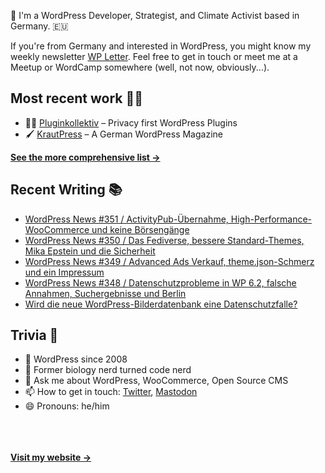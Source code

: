 👋 I'm a WordPress Developer, Strategist, and Climate Activist based in Germany. 🇪🇺

If you're from Germany and interested in WordPress, you might know my weekly newsletter [WP Letter](https://wpletter.de/). Feel free to get in touch or meet me at a Meetup or WordCamp somewhere (well, not now, obviously...).


## Most recent work 👷‍♂️

- 👨‍💻 [Pluginkollektiv](https://github.com/pluginkollektiv) – Privacy first WordPress Plugins
- 🖌️ [KrautPress](https://krautpress.de) – A German WordPress Magazine

**[See the more comprehensive list &rarr;](https://simonkraft.com/what-i-do)**


## Recent Writing 📚

<!-- BLOG-POST-LIST:START -->
- [WordPress News #351 / ActivityPub-Übernahme, High-Performance-WooCommerce und keine Börsengänge](https://feed.wpletter.de/link/14399/16031100/351)
- [WordPress News #350 / Das Fediverse, bessere Standard-Themes, Mika Epstein und die Sicherheit](https://feed.wpletter.de/link/14399/16020589/350)
- [WordPress News #349 / Advanced Ads Verkauf, theme.json-Schmerz und ein Impressum](https://feed.wpletter.de/link/14399/16006115/349)
- [WordPress News #348 / Datenschutzprobleme in WP 6.2, falsche Annahmen, Suchergebnisse und Berlin](https://feed.wpletter.de/link/14399/15994653/348)
- [Wird die neue WordPress-Bilderdatenbank eine Datenschutzfalle?](https://feed.krautpress.de/link/14419/15994585/openverse-datenschutz)
<!-- BLOG-POST-LIST:END -->


## Trivia 🤪

- 👴 WordPress since 2008
- 🌱 Former biology nerd turned code nerd
- 💬 Ask me about WordPress, WooCommerce, Open Source CMS
- 📫 How to get in touch: [Twitter](https://twitter.com/krafit), [Mastodon](https://dewp.space/@simon)
- 😄 Pronouns: he/him

<br/><br/><br/>
**[Visit my website &rarr;](https://simonkraft.com)**